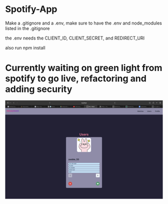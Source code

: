 # Spotify-App
Make a .gitignore and a .env, make sure to have the .env and node_modules listed in the .gitignore

the .env needs the CLIENT_ID, CLIENT_SECRET, and REDIRECT_URI

also run npm install

# Currently waiting on green light from spotify to go live, refactoring and adding security
![Screenshot of app](ss)


